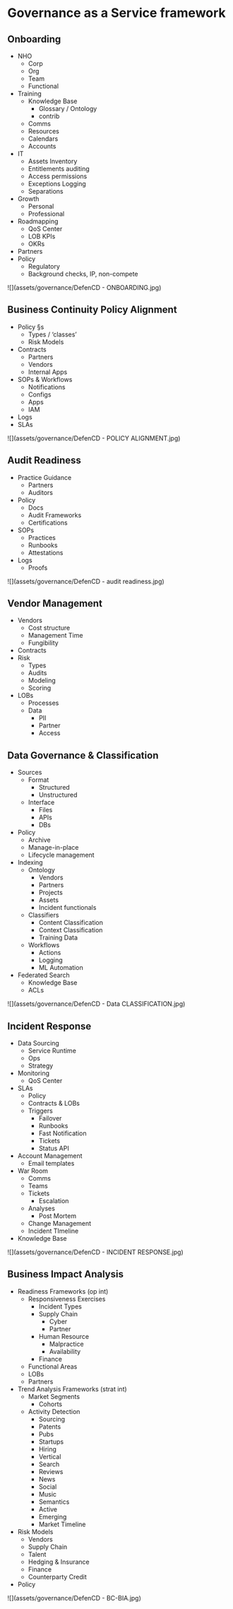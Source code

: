 # Governance as a Service framework

## Onboarding

* NHO
  * Corp
  * Org
  * Team
  * Functional
* Training
  * Knowledge Base
     * Glossary / Ontology
     * contrib
  * Comms
  * Resources
  * Calendars
  * Accounts 
* IT
  * Assets Inventory
  * Entitlements auditing
  * Access permissions
  * Exceptions Logging
  * Separations
* Growth
  * Personal 
  * Professional
* Roadmapping
  * QoS Center
  * LOB KPIs
  * OKRs
* Partners
* Policy
  * Regulatory
  * Background checks, IP, non-compete


![](assets/governance/DefenCD - ONBOARDING.jpg)

## Business Continuity Policy Alignment

* Policy §s
  * Types / ‘classes’
  * Risk Models
* Contracts
  * Partners
  * Vendors
  * Internal Apps
* SOPs & Workflows
  * Notifications
  * Configs
  * Apps
  * IAM
* Logs
* SLAs

![](assets/governance/DefenCD - POLICY ALIGNMENT.jpg)

## Audit Readiness

* Practice Guidance
  * Partners
  * Auditors
* Policy
  * Docs
  * Audit Frameworks
  * Certifications
* SOPs
  * Practices
  * Runbooks
  * Attestations
* Logs
  * Proofs

![](assets/governance/DefenCD - audit readiness.jpg)

## Vendor Management

* Vendors
  * Cost structure
  * Management Time
  * Fungibility
* Contracts
* Risk
  * Types
  * Audits
  * Modeling
  * Scoring
* LOBs
  * Processes
  * Data
     * PII
     * Partner
     * Access



## Data Governance & Classification

* Sources
  * Format
     * Structured
     * Unstructured
  * Interface
     * Files
     * APIs
     * DBs
* Policy
  * Archive
  * Manage-in-place
  * Lifecycle management
* Indexing
  * Ontology
     * Vendors
     * Partners
     * Projects
     * Assets
     * Incident functionals
  * Classifiers
     * Content Classification
     * Context Classification
     * Training Data
  * Workflows
     * Actions
     * Logging
     * ML Automation
* Federated Search
  * Knowledge Base
  * ACLs

![](assets/governance/DefenCD - Data CLASSIFICATION.jpg)

## Incident Response

* Data Sourcing
  * Service Runtime
  * Ops
  * Strategy
* Monitoring
  * QoS Center
* SLAs
  * Policy
  * Contracts & LOBs
  * Triggers
     * Failover
     * Runbooks
     * Fast Notification
     * Tickets
     * Status API
* Account Management
  * Email templates
* War Room
  * Comms
  * Teams
  * Tickets
     * Escalation
  * Analyses
     * Post Mortem
  * Change Management
  * Incident TImeline
* Knowledge Base

![](assets/governance/DefenCD - INCIDENT RESPONSE.jpg)

## Business Impact Analysis

* Readiness Frameworks (op int)
  * Responsiveness Exercises
     * Incident Types
     * Supply Chain
         * Cyber
         * Partner
     * Human Resource
         * Malpractice
         * Availability
     * Finance
  * Functional Areas
  * LOBs
  * Partners
* Trend Analysis Frameworks (strat int)
  * Market Segments
     * Cohorts
  * Activity Detection
     * Sourcing
     * Patents
     * Pubs
     * Startups
     * Hiring
     * Vertical
     * Search
     * Reviews
     * News
     * Social
     * Music
     * Semantics
     * Active
     * Emerging
     * Market Timeline
* Risk Models
  * Vendors
  * Supply Chain
  * Talent
  * Hedging & Insurance
  * Finance
  * Counterparty Credit
* Policy

![](assets/governance/DefenCD - BC-BIA.jpg)
